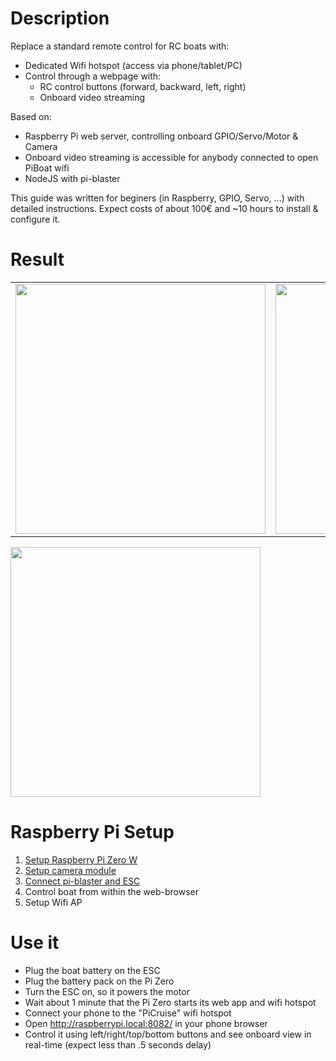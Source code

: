 # Description

Replace a standard remote control for RC boats with:
  * Dedicated Wifi hotspot (access via phone/tablet/PC)
  * Control through a webpage with:
    * RC control buttons (forward, backward, left, right)
    * Onboard video streaming 
 
Based on:
  * Raspberry Pi web server, controlling onboard GPIO/Servo/Motor & Camera
  * Onboard video streaming is accessible for anybody connected to open PiBoat wifi
  * NodeJS with pi-blaster

This guide was written for beginers (in Raspberry, GPIO, Servo, ...) with detailed instructions.
Expect costs of about 100€ and ~10 hours to install & configure it.


# Result

<table><tr><td>
<img src="_README/TODO_TUBE.jpg" width="400">
</td><td>
<img src="_README/TODO_LAKE.jpg" width="400">
</td></tr></table>

<img src="_README/TODO_LAKE_VIDEO.gif" width="400">


# Raspberry Pi Setup

1. [Setup Raspberry Pi Zero W](https://michaelmuenzer.medium.com/get-started-with-your-raspberry-pi-zero-6cfc80321680)
2. [Setup camera module](https://michaelmuenzer.medium.com/put-glasses-on-to-your-raspberry-pi-zero-8eea55eb36c9)
3. [Connect pi-blaster and ESC](https://michaelmuenzer.medium.com/use-pi-blaster-to-run-esc-and-servo-motor-from-a-raspberry-pi-38aa1c7a1e6e)
5. Control boat from within the web-browser
4. Setup Wifi AP


# Use it

  * Plug the boat battery on the ESC
  * Plug the battery pack on the Pi Zero
  * Turn the ESC on, so it powers the motor
  * Wait about 1 minute that the Pi Zero starts its web app and wifi hotspot
  * Connect your phone to the "PiCruise" wifi hotspot
  * Open http://raspberrypi.local:8082/ in your phone browser
  * Control it using left/right/top/bottom buttons and see onboard view in real-time (expect less than .5 seconds delay)